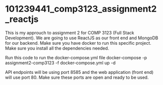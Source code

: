 # 101239441_comp3123_assignment2_reactjs

This is my approuch to assignment 2 for COMP 3123 (Full Stack Development).
We are going to use ReactJS as our front end and MongoDB for our backend. Make sure you have docker to run this 
specific project. Make sure you install all the dependencies needed.

Run this code to run the docker-compose.yml file
docker-compose -p assignment2-comp3123 -f docker-compose.yml up -d

API endpoints will be using port 8585 and the web application (front end) will use port 80. Make sure these 
ports are open and ready to be used.
